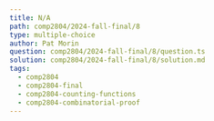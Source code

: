 ```yaml
---
title: N/A
path: comp2804/2024-fall-final/8
type: multiple-choice
author: Pat Morin
question: comp2804/2024-fall-final/8/question.ts
solution: comp2804/2024-fall-final/8/solution.md
tags:
  - comp2804
  - comp2804-final
  - comp2804-counting-functions
  - comp2804-combinatorial-proof
---
```

